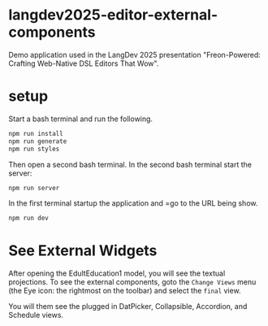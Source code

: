 # langdev2025-editor-external-components
Demo application used in the LangDev 2025 presentation "Freon-Powered: Crafting Web-Native DSL Editors That Wow".

# setup
Start a bash terminal and run the following.

```bash
npm run install
npm run generate
npm run styles
```

Then open a second bash terminal.
In the second bash terminal start the server:

```bash
npm run server
```

In the first terminal startup the application and =go to the URL being show.

```bash
npm run dev
```

# See External Widgets
After opening the EdultEducation1 model, you will see the textual projections.
To see the external components, goto the `Change Views` menu (the Eye icon: the rightmost on the toolbar)
and select the `final` view.

You will them see the plugged in DatPicker, Collapsible, Accordion, and Schedule views.
